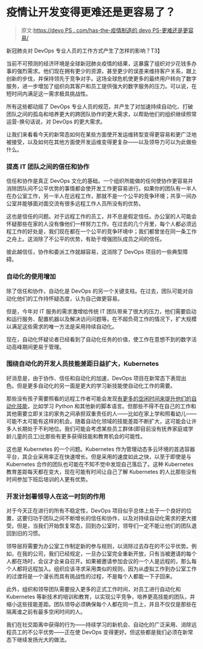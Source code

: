 # 疫情让开发变得更难还是更容易了？

> 原文:[https://devo PS . com/has-the-疫情制造的 devo PS-更难还是更容易/](https://devops.com/has-the-pandemic-made-devops-tougher-or-easier/)

新冠肺炎对 DevOps 专业人员的工作方式产生了怎样的影响？T3】

当前不可预测的经济环境是全球新冠肺炎疫情的结果，这暴露了组织对少花钱多办事的强烈需求。他们现在拥有更少的资源，甚至更少的误差来维持客户关系，跟上创新的步伐，并保持领先于竞争对手。这场全球危机使更多的最终用户转向了数字服务，进一步增加了组织向其客户和员工提供强大的数字服务的压力。可以说，在短时间内满足这一需求极具挑战性。

所有这些都动摇了 DevOps 专业人员的规范，并产生了对加速持续自动化、打破团队之间的孤岛和培养更大的跨团队协作的更大需求，以帮助他们的组织继续照常运营-换句话说，对 DevOps 的更大需求。

让我们来看看今天的新常态如何在某些方面使开发运维转型变得更容易和更广泛地被接受，以及如何在其他方面使开发运维变得更复杂——以及领导力可以为此做些什么。

### 提高 IT 团队之间的信任和协作

信任和协作是真正 DevOps 文化的基础。一个组织所能做的任何使协作更容易并消除团队间不公平优势的事情都会使开发工作更容易进行。如果你的团队有一半人在办公室工作，另一半人在远程工作，那就不是一个公平的竞争环境；共享一间办公室并能够面对面交流有很多远程工作人员所没有的优势。

这也是信任的问题。对于远程工作的员工，并不总是假定信任。办公室的人可能会怀疑那些在家的人没有像他们一样努力工作。在过去的几个月里，每个人都必须远程工作的好处是，我们现在都在一个公平的竞争环境中；我们都曾坐在同一条工作之舟上。这消除了不公平的优势，有助于增强团队成员之间的信任。

彼此越信任，协作和委派工作就越容易，这消除了 DevOps 项目的一些典型障碍。

### 自动化的使用增加

除了信任和协作，自动化是 DevOps 的另一个关键支柱。在过去，团队可能对自动化他们的工作持怀疑态度，认为自己做更容易。

但是，今年对 IT 服务的需求激增给传统 IT 团队带来了很大的压力，他们需要启动和运行服务、配置机器以及解决访问问题等。在不超负荷工作的情况下，扩大规模以满足这些需求的唯一方法是采用持续自动化。

现在，自动化怀疑论者已经看到了自动化任务的价值，使工作在意想不到的数字活动高峰期间更易于管理。

### 围绕自动化的开发人员技能差距日益扩大，Kubernetes

好消息是，由于协作、信任和自动化的加速，DevOps 项目在新常态下表现出色。但是更多自动化的另一面是更大的学习新技能使自动化工作的需要。

那些没有孩子需要照看的远程工作者可能会发现[有更多的空闲时间来提升他们的自动化技能](https://devops.com/learning-devops-all-you-need-is-a-browser/)，比如学习 Python 和其他新的脚本语言。但那些不得不在自己的工作和其他需要立即关注的家务之间承担双重责任的人——比如在家上学和照看幼儿——可能不太可能有这样的机会。随着自动化领域的技能差距不断扩大，这可能会让许多人长期处于不利地位。我们可能会考虑某些员工群体(即目前没有抚养家庭或学龄儿童的员工)比那些有更多获得技能和教育机会的可能性。

这也是 Kubernetes 的一个问题。Kubernetes 作为管理动态多云环境的首选容器平台，其企业采用率正在快速增长。但是采用的速度如此之快，以至于即使是与 Kubernetes 合作的团队也可能在不知不觉中发现自己落后了。这种 Kubernetes 教育差距每天都在变大，现在可能有时间让自己了解 Kubernetes 的人比那些没有时间参加下班后培训的人更有优势。

### 开发计划署领导人在这一时刻的作用

对于今天正在进行的所有不稳定性，DevOps 项目似乎总体上处于一个良好的位置，这要归功于团队之间不断增长的信任和协作，以及对持续自动化需求的更大接受。但是，当我们开始恢复常态，回到办公室时，领导们一定不能让他们的团队退回到旧的习惯。

领导层将需要为办公室工作制定新的参与规则，以消除过去存在的不公平优势。例如，在我的公司，我们已经规定，一旦办公室完全重新开放，只有当被邀请的每个人都在场时，会议才会亲自召开。如果被邀请参加会议的一个人是远程的，那么每个人都将远程加入。组织应该寻求采用类似的规则，因为从虚拟工作到办公室工作的过渡将是一个漫长而具有挑战性的过程，不是每个人都能一下子回来。

此外，组织和领导团队需要投入更多的正式工作时间，对员工进行自动化和 Kubernetes 等新技术的培训和教育，以实现公平竞争，培养更高技能的团队，并缩小这些技能差距。团队领导必须确保每个人都在同一页上，并且不仅仅是那些在隔离谁之前有最多空闲时间的人。

我们在社交距离中获得的行为——持续学习的新机会、自动化的广泛采用、消除远程员工的不公平优势——正在使 DevOps 变得更好。但这些都是我们必须在新常态下继续发扬光大的做法。